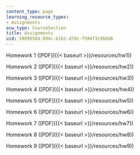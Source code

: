 ```yaml
---
content_type: page
learning_resource_types:
- Assignments
ocw_type: CourseSection
title: Assignments
uid: 59098584-894c-b1b1-d78c-f504f3c968d6
---
```


Homework 1 ([PDF]({{< baseurl >}}/resources/hw1))

Homework 2 ([PDF]({{< baseurl >}}/resources/hw2))

Homework 3 ([PDF]({{< baseurl >}}/resources/hw3))

Homework 4 ([PDF]({{< baseurl >}}/resources/hw4))

Homework 5 ([PDF]({{< baseurl >}}/resources/hw5))

Homework 6 ([PDF]({{< baseurl >}}/resources/hw6))

Homework 7 ([PDF]({{< baseurl >}}/resources/hw7))

Homework 8 ([PDF]({{< baseurl >}}/resources/hw8))

Homework 9 ([PDF]({{< baseurl >}}/resources/hw9))